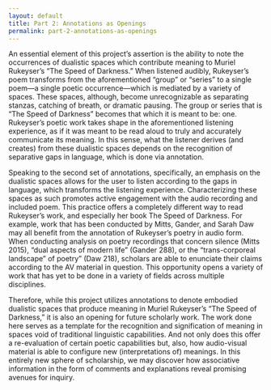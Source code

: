 ```yaml
---
layout: default
title: Part 2: Annotations as Openings
permalink: part-2-annotations-as-openings
---
```

<!-- Add an essay or interpretive material below this line,
using HTML or markdown.  Do not modify this file above this line -->
An essential element of this project’s assertion is the ability to note the occurrences of dualistic spaces which contribute meaning to Muriel Rukeyser’s “The Speed of Darkness.” When listened audibly, Rukeyser’s poem transforms from the aforementioned “group” or “series” to a single poem—a single poetic occurrence—which is mediated by a variety of spaces. These spaces, although, become unrecognizable as separating stanzas, catching of breath, or dramatic pausing. The group or series that is “The Speed of Darkness” becomes that which it is meant to be: one. Rukeyser’s poetic work takes shape in the aforementioned listening experience, as if it was meant to be read aloud to truly and accurately communicate its meaning. In this sense, what the listener derives (and creates) from these dualistic spaces depends on the recognition of separative gaps in language, which is done via annotation.

Speaking to the second set of annotations, specifically, an emphasis on the dualistic spaces allows for the user to listen according to the gaps in language, which transforms the listening experience. Characterizing these spaces as such promotes active engagement with the audio recording and included poem. This practice offers a completely different way to read Rukeyser’s work, and especially her book The Speed of Darkness. For example, work that has been conducted by Mitts, Gander, and Sarah Daw may all benefit from the annotation of Rukeyser’s poetry in audio form. When conducting analysis on poetry recordings that concern silence (Mitts 2015), “dual aspects of modern life” (Gander 288), or the “trans-corporeal landscape” of poetry” (Daw 218), scholars are able to enunciate their claims according to the AV material in question. This opportunity opens a variety of work that has yet to be done in a variety of fields across multiple disciplines.

Therefore, while this project utilizes annotations to denote embodied dualistic spaces that produce meaning in Muriel Rukeyser’s “The Speed of Darkness,” it is also an opening for future scholarly work. The work done here serves as a template for the recognition and signification of meaning in spaces void of traditional linguistic capabilities. And not only does this offer a re-evaluation of certain poetic capabilities but, also, how audio-visual material is able to configure new (interpretations of) meanings. In this entirely new sphere of scholarship, we may discover how associative information in the form of comments and explanations reveal promising avenues for inquiry. 
